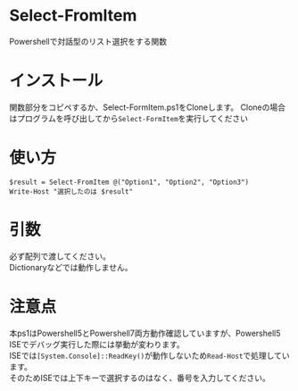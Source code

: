 # Select-FromItem
Powershellで対話型のリスト選択をする関数

# インストール
関数部分をコピペするか、Select-FormItem.ps1をCloneします。
Cloneの場合はプログラムを呼び出してから```Select-FormItem```を実行してください

# 使い方
```
$result = Select-FromItem @("Option1", "Option2", "Option3")
Write-Host "選択したのは $result"
```
# 引数
必ず配列で渡してください。  
Dictionaryなどでは動作しません。  

# 注意点
本ps1はPowershell5とPowershell7両方動作確認していますが、Powershell5 ISEでデバッグ実行した際には挙動が変わります。  
ISEでは```[System.Console]::ReadKey()```が動作しないため```Read-Host```で処理しています。  
そのためISEでは上下キーで選択するのはなく、番号を入力してください。
